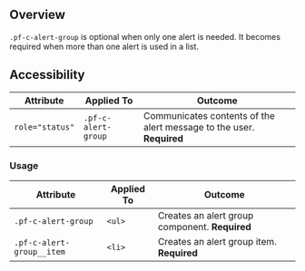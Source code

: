 ## Overview

`.pf-c-alert-group` is optional when only one alert is needed. It becomes required when more than one alert is used in a list.

## Accessibility

| Attribute | Applied To | Outcome |
| -- | -- | -- |
| `role="status"` | `.pf-c-alert-group` |  Communicates contents of the alert message to the user. **Required** |

### Usage

| Attribute | Applied To | Outcome |
| -- | -- | -- |
| `.pf-c-alert-group` | `<ul>` | Creates an alert group component. **Required** |
| `.pf-c-alert-group__item` | `<li>` | Creates an alert group item. **Required** |